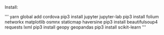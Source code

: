 Install:

'''
yarn global add cordova
pip3 install jupyter jupyter-lab
pip3 install folium networkx matplotlib osmnx staticmap haversine
pip3 install beautifulsoup4 requests lxml
pip3 install geopy geopandas
pip3 install scikit-learn
'''

